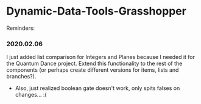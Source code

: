 # Dynamic-Data-Tools-Grasshopper

Reminders:

### 2020.02.06
I just added list comparison for Integers and Planes because I needed it for the Quantum Dance project. Extend this functionality to the rest of the components (or perhaps create different versions for items, lists and branches?). 
- Also, just realized boolean gate doesn't work, only spits falses on changes... :(
